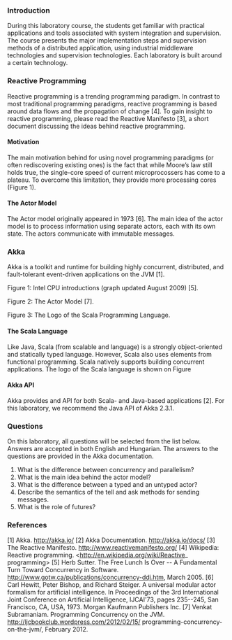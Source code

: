 ### Introduction

During this laboratory course, the students get familiar with practical applications and tools associated with system integration and supervision. The course presents the major implementation steps and supervision methods of a distributed application, using industrial middleware technologies and supervision technologies. Each laboratory is built around a certain technology.

### Reactive Programming

Reactive programming is a trending programming paradigm. In contrast to most traditional
programming paradigms, reactive programming is based around data flows and the propagation
of change [4]. To gain insight to reactive programming, please read the Reactive
Manifesto [3], a short document discussing the ideas behind reactive programming.

#### Motivation

The main motivation behind for using novel programming paradigms (or often rediscovering
existing ones) is the fact that while Moore’s law still holds true, the single-core speed of
current microprocossers has come to a plateau. To overcome this limitation, they provide
more processing cores (Figure 1).

#### The Actor Model

The Actor model originally appeared in 1973 [6]. The main idea of the actor model is to
process information using separate actors, each with its own state. The actors communicate
with immutable messages.

### Akka

Akka is a toolkit and runtime for building highly concurrent, distributed, and fault-tolerant event-driven applications on the JVM [1].

Figure 1: Intel CPU introductions (graph updated August 2009) [5].

Figure 2: The Actor Model [7].

Figure 3: The Logo of the Scala Programming Language.

#### The Scala Language

Like Java, Scala (from scalable and language) is a strongly object-oriented and statically typed language. However, Scala also uses elements from functional programming. Scala natively supports building concurrent applications. The logo of the Scala language is shown on Figure

#### Akka API

Akka provides and API for both Scala- and Java-based applications [2]. For this laboratory, we recommend the Java API of Akka 2.3.1.

### Questions

On this laboratory, all questions will be selected from the list below. Answers are accepted in both English and Hungarian. The answers to the questions are provided in the Akka documentation.

1. What is the difference between concurrency and parallelism?
2. What is the main idea behind the actor model?
3. What is the difference between a typed and an untyped actor?
4. Describe the semantics of the tell and ask methods for sending messages.
5. What is the role of futures?

### References

[1] Akka. <http://akka.io/>
[2] Akka Documentation. <http://akka.io/docs/>
[3] The Reactive Manifesto. <http://www.reactivemanifesto.org/>
[4] Wikipedia: Reactive programming. <http://en.wikipedia.org/wiki/Reactive_
programming>
[5] Herb Sutter. The Free Lunch Is Over -- A Fundamental Turn Toward Concurrency in Software. <http://www.gotw.ca/publications/concurrency-ddj.htm>, March 2005.
[6] Carl Hewitt, Peter Bishop, and Richard Steiger. A universal modular actor formalism for artificial intelligence. In Proceedings of the 3rd International Joint Conference on Artificial Intelligence, IJCAI'73, pages 235--245, San Francisco, CA, USA, 1973. Morgan Kaufmann
Publishers Inc.
[7] Venkat Subramaniam. Programming Concurrency on the
JVM. http://ljcbookclub.wordpress.com/2012/02/15/
programming-concurrency-on-the-jvm/, February 2012.